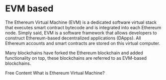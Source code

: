 # EVM based

The Ethereum Virtual Machine (EVM) is a dedicated software virtual stack that executes smart contract bytecode and is integrated into each Ethereum node. Simply said, EVM is a software framework that allows developers to construct Ethereum-based decentralized applications (DApps). All Ethereum accounts and smart contracts are stored on this virtual computer.

Many blockchains have forked the Ethereum blockchain and added functionality on top, these blockchains are referred to as EVM-based blockchains.

<ResourceGroupTitle>Free Content</ResourceGroupTitle>
<BadgeLink colorScheme='yellow' badgeText='Read' href='https://moralis.io/evm-explained-what-is-ethereum-virtual-machine/'>What is Ethereum Virtual Machine?</BadgeLink>
